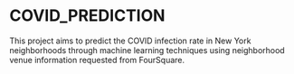 # COVID_PREDICTION

This project aims to predict the COVID infection rate in New York neighborhoods through machine learning techniques using neighborhood venue information requested from FourSquare. 
